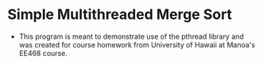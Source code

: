Simple Multithreaded Merge Sort
======

- This program is meant to demonstrate use of the pthread library
  and was created for course homework from University of Hawaii at Manoa's
  EE468 course.
